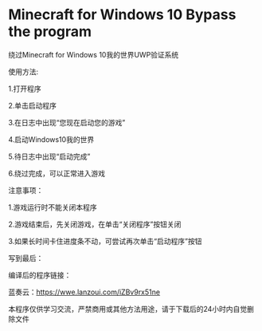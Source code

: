 # Minecraft for Windows 10 Bypass the program
绕过Minecraft for Windows 10我的世界UWP验证系统

使用方法:

  1.打开程序
  
  2.单击启动程序
  
  3.在日志中出现“您现在启动您的游戏”
  
  4.启动Windows10我的世界
  
  5.待日志中出现“启动完成”
  
  6.绕过完成，可以正常进入游戏
  
  
注意事项：

  1.游戏运行时不能关闭本程序
  
  2.游戏结束后，先关闭游戏，在单击“关闭程序”按钮关闭
  
  3.如果长时间卡住进度条不动，可尝试再次单击“启动程序”按钮
  
  
写到最后：

编译后的程序链接：

蓝奏云：https://wwe.lanzoui.com/iZBv9rx51ne

本程序仅供学习交流，严禁商用或其他方法用途，请于下载后的24小时内自觉删除文件

